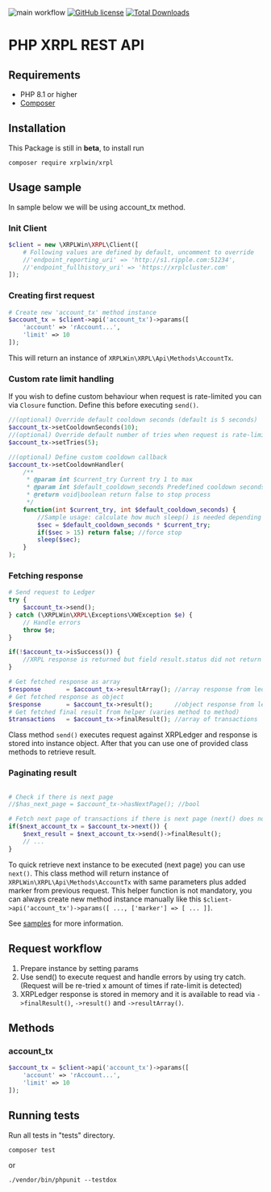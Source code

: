 ![main workflow](https://github.com/XRPLWin/XRPL/actions/workflows/main.yml/badge.svg)
[![GitHub license](https://img.shields.io/github/license/XRPLWin/XRPL)](https://github.com/XRPLWin/XRPL/blob/main/LICENSE)
[![Total Downloads](https://img.shields.io/packagist/dt/xrplwin/xrpl.svg?style=flat)](https://packagist.org/packages/xrplwin/xrpl)

# PHP XRPL REST API

## Requirements
- PHP 8.1 or higher
- [Composer](https://getcomposer.org/)

## Installation
This Package is still in **beta**, to install run

```
composer require xrplwin/xrpl
```

## Usage sample

In sample below we will be using account_tx method.

### Init Client
```PHP
$client = new \XRPLWin\XRPL\Client([
    # Following values are defined by default, uncomment to override
    //'endpoint_reporting_uri' => 'http://s1.ripple.com:51234',
    //'endpoint_fullhistory_uri' => 'https://xrplcluster.com'
]);
```

### Creating first request
```PHP
# Create new 'account_tx' method instance
$account_tx = $client->api('account_tx')->params([
    'account' => 'rAccount...',
    'limit' => 10
]);
```
This will return an instance of `XRPLWin\XRPL\Api\Methods\AccountTx`.

### Custom rate limit handling
If you wish to define custom behaviour when request is rate-limited you can via `Closure` function. Define this before executing `send()`.
```PHP
//(optional) Override default cooldown seconds (default is 5 seconds)
$account_tx->setCooldownSeconds(10);
//(optional) Override default number of tries when request is rate-limited (default is 3)
$account_tx->setTries(5);

//(optional) Define custom cooldown callback
$account_tx->setCooldownHandler(
    /**
     * @param int $current_try Current try 1 to max
     * @param int $default_cooldown_seconds Predefined cooldown seconds
     * @return void|boolean return false to stop process
     */
    function(int $current_try, int $default_cooldown_seconds) {
        //Sample usage: calculate how much sleep() is needed depending on 
        $sec = $default_cooldown_seconds * $current_try;
        if($sec > 15) return false; //force stop
        sleep($sec);
    }
);
```

### Fetching response
```PHP
# Send request to Ledger
try {
    $account_tx->send();
} catch (\XRPLWin\XRPL\Exceptions\XWException $e) {
    // Handle errors
    throw $e;
}

if(!$account_tx->isSuccess()) {
    //XRPL response is returned but field result.status did not return 'success'
}

# Get fetched response as array
$response       = $account_tx->resultArray(); //array response from ledger
# Get fetched response as object
$response       = $account_tx->result();      //object response from ledger
# Get fetched final result from helper (varies method to method)
$transactions   = $account_tx->finalResult(); //array of transactions
```

Class method `send()` executes request against XRPLedger and response is stored into instance object. After that you can use one of provided class methods to retrieve result.

### Paginating result
```PHP

# Check if there is next page
//$has_next_page = $account_tx->hasNextPage(); //bool

# Fetch next page of transactions if there is next page (next() does not return null)
if($next_account_tx = $account_tx->next()) {
    $next_result = $next_account_tx->send()->finalResult();
    // ...
}
```

To quick retrieve next instance to be executed (next page) you can use `next()`. This class method will return instance of `XRPLWin\XRPL\Api\Methods\AccountTx` with same parameters plus added marker from previous request. This helper function is not mandatory, you can always create new method instance manually like this `$client->api('account_tx')->params([ ..., ['marker'] => [ ... ]]`.

See [samples](samples/paginating.php) for more information.

## Request workflow

1. Prepare instance by setting params
2. Use send() to execute request and handle errors by using try catch. (Request will be re-tried x amount of times if rate-limit is detected)
4. XRPLedger response is stored in memory and it is available to read via `->finalResult()`, `->result()` and `->resultArray()`.

## Methods

### account_tx

```PHP
$account_tx = $client->api('account_tx')->params([
    'account' => 'rAccount...',
    'limit' => 10
]);
```


## Running tests
Run all tests in "tests" directory.
```
composer test
```
or
```
./vendor/bin/phpunit --testdox
```
